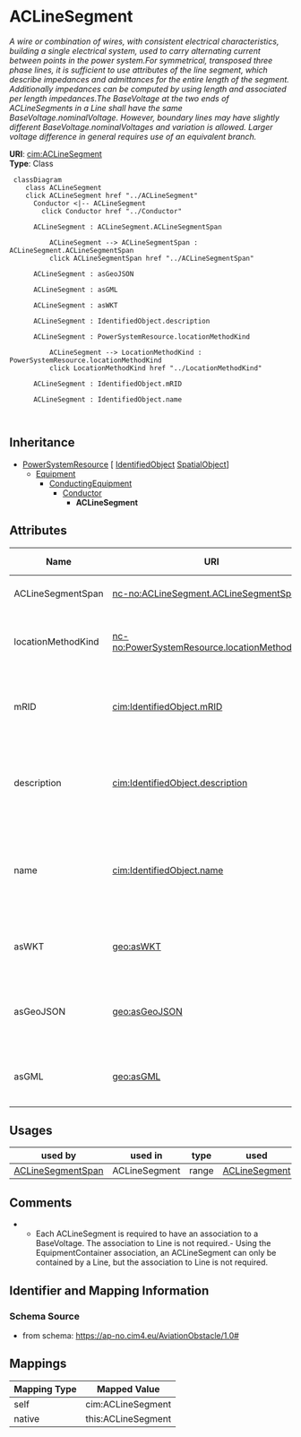 # ACLineSegment


_A wire or combination of wires, with consistent electrical characteristics, building a single electrical system, used to carry alternating current between points in the power system.For symmetrical, transposed three phase lines, it is sufficient to use attributes of the line segment, which describe impedances and admittances for the entire length of the segment.  Additionally impedances can be computed by using length and associated per length impedances.The BaseVoltage at the two ends of ACLineSegments in a Line shall have the same BaseVoltage.nominalVoltage. However, boundary lines may have slightly different BaseVoltage.nominalVoltages and variation is allowed. Larger voltage difference in general requires use of an equivalent branch._





**URI**: [cim:ACLineSegment](http://iec.ch/TC57/CIM100#ACLineSegment)<br />
**Type**: Class




```mermaid
 classDiagram
    class ACLineSegment
    click ACLineSegment href "../ACLineSegment"
      Conductor <|-- ACLineSegment
        click Conductor href "../Conductor"
      
      ACLineSegment : ACLineSegment.ACLineSegmentSpan
        
          ACLineSegment --> ACLineSegmentSpan : ACLineSegment.ACLineSegmentSpan
          click ACLineSegmentSpan href "../ACLineSegmentSpan"
        
      ACLineSegment : asGeoJSON
        
      ACLineSegment : asGML
        
      ACLineSegment : asWKT
        
      ACLineSegment : IdentifiedObject.description
        
      ACLineSegment : PowerSystemResource.locationMethodKind
        
          ACLineSegment --> LocationMethodKind : PowerSystemResource.locationMethodKind
          click LocationMethodKind href "../LocationMethodKind"
        
      ACLineSegment : IdentifiedObject.mRID
        
      ACLineSegment : IdentifiedObject.name
        
      
```





## Inheritance
* [PowerSystemResource](PowerSystemResource.md) [ [IdentifiedObject](IdentifiedObject.md) [SpatialObject](SpatialObject.md)]
    * [Equipment](Equipment.md)
        * [ConductingEquipment](ConductingEquipment.md)
            * [Conductor](Conductor.md)
                * **ACLineSegment**



## Attributes


| Name | URI | Cardinality and Range | Description | Inheritance |
| ---  | --- | --- | --- | --- |
| ACLineSegmentSpan | [nc-no:ACLineSegment.ACLineSegmentSpan](https://ap-no.cim4.eu/AviationObstacle/1.0#ACLineSegment.ACLineSegmentSpan) | 0..* <br />  [ACLineSegmentSpan](ACLineSegmentSpan.md)  | The associated AC Line Segment | direct |
| locationMethodKind | [nc-no:PowerSystemResource.locationMethodKind](https://ap-no.cim4.eu/AviationObstacle/1.0#PowerSystemResource.locationMethodKind) | 0..1 <br />  [LocationMethodKind](LocationMethodKind.md)  | Possible methods to derive geographical location | [PowerSystemResource](PowerSystemResource.md) |
| mRID | [cim:IdentifiedObject.mRID](http://iec.ch/TC57/CIM100#IdentifiedObject.mRID) | 0..1 <br />  string  | Master resource identifier issued by a model authority | [IdentifiedObject](IdentifiedObject.md) |
| description | [cim:IdentifiedObject.description](http://iec.ch/TC57/CIM100#IdentifiedObject.description) | 0..1 <br />  string  | The description is a free human readable text describing or naming the object | [IdentifiedObject](IdentifiedObject.md) |
| name | [cim:IdentifiedObject.name](http://iec.ch/TC57/CIM100#IdentifiedObject.name) | 0..1 <br />  string  | The name is any free human readable and possibly non unique text naming the o... | [IdentifiedObject](IdentifiedObject.md) |
| asWKT | [geo:asWKT](http://www.opengis.net/ont/geosparql#asWKT) | 0..1 <br />  string  | Geometric representation of the spatial object in WKT format | [SpatialObject](SpatialObject.md) |
| asGeoJSON | [geo:asGeoJSON](http://www.opengis.net/ont/geosparql#asGeoJSON) | 0..1 <br />  string  | Geometric representation of the spatial object in GeoJSON format | [SpatialObject](SpatialObject.md) |
| asGML | [geo:asGML](http://www.opengis.net/ont/geosparql#asGML) | 0..1 <br />  string  | Geometric representation of the spatial object in GML format | [SpatialObject](SpatialObject.md) |





## Usages

| used by | used in | type | used |
| ---  | --- | --- | --- |
| [ACLineSegmentSpan](ACLineSegmentSpan.md) | ACLineSegment | range | [ACLineSegment](ACLineSegment.md) |






## Comments

* - Each ACLineSegment is required to have an association to a BaseVoltage. The association to Line is not required.- Using the EquipmentContainer association, an ACLineSegment can only be contained by a Line, but the association to Line is not required.

## Identifier and Mapping Information







### Schema Source


* from schema: https://ap-no.cim4.eu/AviationObstacle/1.0#





## Mappings

| Mapping Type | Mapped Value |
| ---  | ---  |
| self | cim:ACLineSegment |
| native | this:ACLineSegment |




